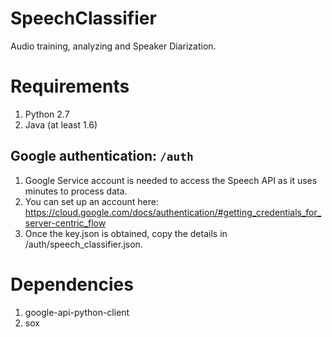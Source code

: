 # SpeechClassifier

Audio training, analyzing and Speaker Diarization.  

# Requirements
1. Python 2.7
1. Java (at least 1.6)

## Google authentication: `/auth`
1. Google Service account is needed to access the Speech API as it uses minutes to process data.
1. You can set up an account here: https://cloud.google.com/docs/authentication/#getting_credentials_for_server-centric_flow
1. Once the key.json is obtained, copy the details in /auth/speech_classifier.json.

# Dependencies

1. google-api-python-client
1. sox


